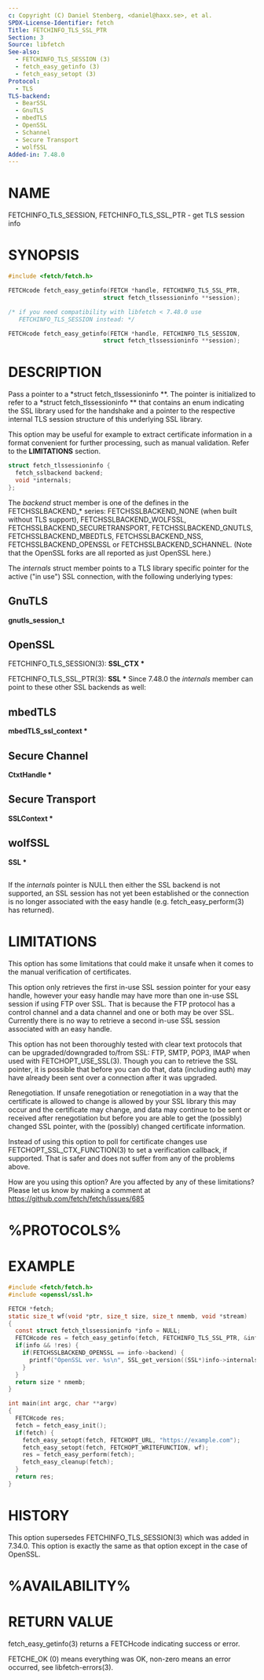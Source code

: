```yaml
---
c: Copyright (C) Daniel Stenberg, <daniel@haxx.se>, et al.
SPDX-License-Identifier: fetch
Title: FETCHINFO_TLS_SSL_PTR
Section: 3
Source: libfetch
See-also:
  - FETCHINFO_TLS_SESSION (3)
  - fetch_easy_getinfo (3)
  - fetch_easy_setopt (3)
Protocol:
  - TLS
TLS-backend:
  - BearSSL
  - GnuTLS
  - mbedTLS
  - OpenSSL
  - Schannel
  - Secure Transport
  - wolfSSL
Added-in: 7.48.0
---
```


# NAME

FETCHINFO_TLS_SESSION, FETCHINFO_TLS_SSL_PTR - get TLS session info

# SYNOPSIS

```c
#include <fetch/fetch.h>

FETCHcode fetch_easy_getinfo(FETCH *handle, FETCHINFO_TLS_SSL_PTR,
                           struct fetch_tlssessioninfo **session);

/* if you need compatibility with libfetch < 7.48.0 use
   FETCHINFO_TLS_SESSION instead: */

FETCHcode fetch_easy_getinfo(FETCH *handle, FETCHINFO_TLS_SESSION,
                           struct fetch_tlssessioninfo **session);
```

# DESCRIPTION

Pass a pointer to a *struct fetch_tlssessioninfo \*\*. The pointer is initialized
to refer to a *struct fetch_tlssessioninfo \*\* that contains an enum indicating
the SSL library used for the handshake and a pointer to the respective
internal TLS session structure of this underlying SSL library.

This option may be useful for example to extract certificate information in a
format convenient for further processing, such as manual validation. Refer to
the **LIMITATIONS** section.

```c
struct fetch_tlssessioninfo {
  fetch_sslbackend backend;
  void *internals;
};
```

The _backend_ struct member is one of the defines in the FETCHSSLBACKEND\_\*
series: FETCHSSLBACKEND_NONE (when built without TLS support),
FETCHSSLBACKEND_WOLFSSL, FETCHSSLBACKEND_SECURETRANSPORT, FETCHSSLBACKEND_GNUTLS,
FETCHSSLBACKEND_MBEDTLS, FETCHSSLBACKEND_NSS, FETCHSSLBACKEND_OPENSSL or
FETCHSSLBACKEND_SCHANNEL. (Note that the OpenSSL
forks are all reported as just OpenSSL here.)

The _internals_ struct member points to a TLS library specific pointer for
the active ("in use") SSL connection, with the following underlying types:

## GnuTLS

**gnutls_session_t**

## OpenSSL

FETCHINFO_TLS_SESSION(3): **SSL_CTX \***

FETCHINFO_TLS_SSL_PTR(3): **SSL \***
Since 7.48.0 the _internals_ member can point to these other SSL backends
as well:

## mbedTLS

**mbedTLS_ssl_context \***

## Secure Channel

**CtxtHandle \***

## Secure Transport

**SSLContext \***

## wolfSSL

**SSL \***

##

If the _internals_ pointer is NULL then either the SSL backend is not
supported, an SSL session has not yet been established or the connection is no
longer associated with the easy handle (e.g. fetch_easy_perform(3) has
returned).

# LIMITATIONS

This option has some limitations that could make it unsafe when it comes to
the manual verification of certificates.

This option only retrieves the first in-use SSL session pointer for your easy
handle, however your easy handle may have more than one in-use SSL session if
using FTP over SSL. That is because the FTP protocol has a control channel and
a data channel and one or both may be over SSL. Currently there is no way to
retrieve a second in-use SSL session associated with an easy handle.

This option has not been thoroughly tested with clear text protocols that can
be upgraded/downgraded to/from SSL: FTP, SMTP, POP3, IMAP when used with
FETCHOPT_USE_SSL(3). Though you can to retrieve the SSL pointer, it is possible
that before you can do that, data (including auth) may have already been sent
over a connection after it was upgraded.

Renegotiation. If unsafe renegotiation or renegotiation in a way that the
certificate is allowed to change is allowed by your SSL library this may occur
and the certificate may change, and data may continue to be sent or received
after renegotiation but before you are able to get the (possibly) changed SSL
pointer, with the (possibly) changed certificate information.

Instead of using this option to poll for certificate changes use
FETCHOPT_SSL_CTX_FUNCTION(3) to set a verification callback, if supported.
That is safer and does not suffer from any of the problems above.

How are you using this option? Are you affected by any of these limitations?
Please let us know by making a comment at
https://github.com/fetch/fetch/issues/685

# %PROTOCOLS%

# EXAMPLE

```c
#include <fetch/fetch.h>
#include <openssl/ssl.h>

FETCH *fetch;
static size_t wf(void *ptr, size_t size, size_t nmemb, void *stream)
{
  const struct fetch_tlssessioninfo *info = NULL;
  FETCHcode res = fetch_easy_getinfo(fetch, FETCHINFO_TLS_SSL_PTR, &info);
  if(info && !res) {
    if(FETCHSSLBACKEND_OPENSSL == info->backend) {
      printf("OpenSSL ver. %s\n", SSL_get_version((SSL*)info->internals));
    }
  }
  return size * nmemb;
}

int main(int argc, char **argv)
{
  FETCHcode res;
  fetch = fetch_easy_init();
  if(fetch) {
    fetch_easy_setopt(fetch, FETCHOPT_URL, "https://example.com");
    fetch_easy_setopt(fetch, FETCHOPT_WRITEFUNCTION, wf);
    res = fetch_easy_perform(fetch);
    fetch_easy_cleanup(fetch);
  }
  return res;
}
```

# HISTORY

This option supersedes FETCHINFO_TLS_SESSION(3) which was added in 7.34.0.
This option is exactly the same as that option except in the case of OpenSSL.

# %AVAILABILITY%

# RETURN VALUE

fetch_easy_getinfo(3) returns a FETCHcode indicating success or error.

FETCHE_OK (0) means everything was OK, non-zero means an error occurred, see
libfetch-errors(3).

